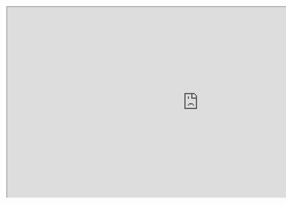 <iframe src="http://dl.dropbox.com/u/2022975/site/fues/MoneyExperiment.html" height="500" width="1000" />